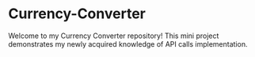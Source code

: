# Currency-Converter
Welcome to my Currency Converter repository! This mini project demonstrates my newly acquired knowledge of API calls implementation.
